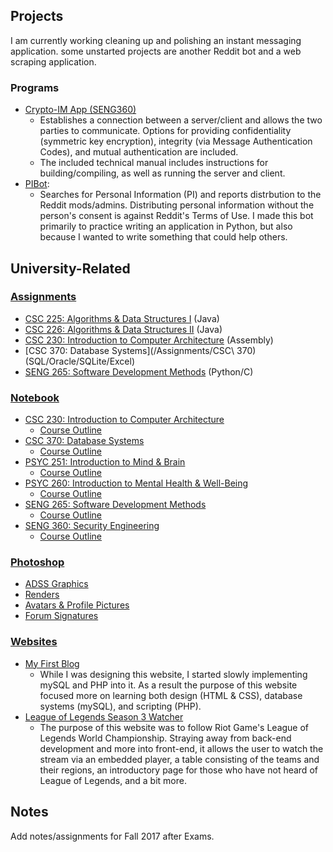 ## Projects
I am currently working cleaning up and polishing an instant messaging application. some unstarted projects are another Reddit bot and a web scraping application. 
### Programs
 * [Crypto-IM App \(SENG360\)](/Instant%20Messenger%20App%20(SENG%20360))
    * Establishes a connection between a server/client and allows the two parties to communicate. Options for providing confidentiality (symmetric key encryption), integrity (via Message Authentication Codes), and mutual authentication are included.
    * The included technical manual includes instructions for building/compiling, as well as running the server and client.
 * [PIBot](/PIBot/): 
	* Searches for Personal Information (PI) and reports distrbution to the Reddit mods/admins. Distributing personal information without the person's consent is against Reddit's Terms of Use. I made this bot primarily to practice writing an application in Python, but also because I wanted to write something that could help others.

## University-Related
### [Assignments](/Assignments/)
* [CSC 225: Algorithms & Data Structures I](/Assignments/CSC%20225/) (Java)
* [CSC 226: Algorithms & Data Structures II](/Assignments/CSC%20226) (Java)
* [CSC 230: Introduction to Computer Architecture](/Assignments/CSC%20230) (Assembly) 
* [CSC 370: Database Systems](/Assignments/CSC\ 370) (SQL/Oracle/SQLite/Excel)
* [SENG 265: Software Development Methods](/Assignments/SENG%20265) (Python/C)
### [Notebook](/Notebook/)
* [CSC 230: Introduction to Computer Architecture](/Notebook/CSC%20230/)
	* [Course Outline](https://heat.csc.uvic.ca/coview/outline/2017/Spring/CSC/230)
* [CSC 370: Database Systems](/Notebook/CSC%20370)
    * [Course Outline](http://heat.csc.uvic.ca/coview/outline/2017/Fall/CSC/370)
* [PSYC 251: Introduction to Mind & Brain](/Notebook/PSYC%20251)
	* [Course Outline](/Notebook/Psyc251/PSYC251-CourseOutline-Revised.pdf)
* [PSYC 260: Introduction to Mental Health & Well-Being](/Notebook/PSYC%20260)
	* [Course Outline](/Notebook/Psyc260/260A01CourseOutlineWoodin.pdf)
* [SENG 265: Software Development Methods](/Notebook/SENG%20265)
	* [Course Outline](https://heat.csc.uvic.ca/coview/outline/2016/Fall/SENG/265) 
* [SENG 360: Security Engineering](/Notebook/SENG%20360)
    * [Course Outline](https://heat.csc.uvic.ca/coview/outline/2017/Fall/SENG/360)
	
### [Photoshop](/Photoshop)
* [ADSS Graphics](/Photoshop/Misc/ADSS/)
* [Renders](/Photoshop/Misc/Renders/)
* [Avatars & Profile Pictures](/Photoshop/Avatars/)
* [Forum Signatures](/Photoshop/Forum/)
### [Websites](/Websites/)
* [My First Blog](/Websites/1/)
	* While I was designing this website, I started slowly implementing mySQL and PHP into it. As a result the purpose of this website focused more on learning both design (HTML & CSS), database systems (mySQL), and scripting (PHP).
* [League of Legends Season 3 Watcher](/Websites/2/)
	* The purpose of this website was to follow Riot Game's League of Legends World Championship. Straying away from back-end development and more into front-end, it allows the user to watch the stream via an embedded player, a table consisting of the teams and their regions, an introductory page for those who have not heard of League of Legends, and a bit more.
	
## Notes
Add notes/assignments for Fall 2017 after Exams.
